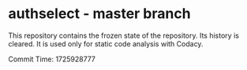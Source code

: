 # authselect - master branch

This repository contains the frozen state of the repository.
Its history is cleared. It is used only for static code
analysis with Codacy.

Commit Time: 1725928777